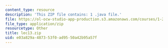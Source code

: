 ```yaml
---
content_type: resource
description: 'This ZIP file contains: 1 .java file.'
file: https://ol-ocw-studio-app-production.s3.amazonaws.com/courses/1-204-computer-algorithms-in-systems-engineering-spring-2010/e03a829a487353f0ad9550a42b95a57f_lec13.zip
file_type: application/zip
resourcetype: Other
title: lec13.zip
uid: e03a829a-4873-53f0-ad95-50a42b95a57f
---
```

